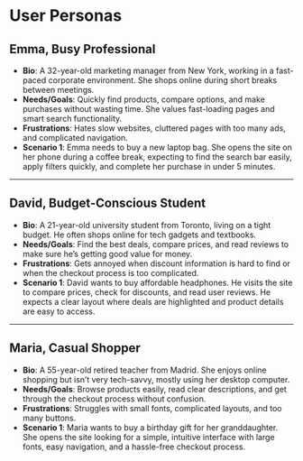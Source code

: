 # User Personas

<!-- personas -->

## Emma, Busy Professional

- **Bio**: A 32-year-old marketing manager from New York, working in a
  fast-paced corporate environment. She shops online during short breaks between
  meetings.
- **Needs/Goals**: Quickly find products, compare options, and make purchases
  without wasting time. She values fast-loading pages and smart search
  functionality.
- **Frustrations**: Hates slow websites, cluttered pages with too many ads, and
  complicated navigation.
- **Scenario 1**: Emma needs to buy a new laptop bag. She opens the site on her
  phone during a coffee break, expecting to find the search bar easily, apply
  filters quickly, and complete her purchase in under 5 minutes.

---

<!-- more personas ... -->

## David, Budget-Conscious Student

- **Bio**: A 21-year-old university student from Toronto, living on a tight
  budget. He often shops online for tech gadgets and textbooks.
- **Needs/Goals**: Find the best deals, compare prices, and read reviews to make
  sure he’s getting good value for money.
- **Frustrations**: Gets annoyed when discount information is hard to find or
  when the checkout process is too complicated.
- **Scenario 1**: David wants to buy affordable headphones. He visits the site
  to compare prices, check for discounts, and read user reviews. He expects a
  clear layout where deals are highlighted and product details are easy to
  access.

---

## Maria, Casual Shopper

- **Bio**: A 55-year-old retired teacher from Madrid. She enjoys online shopping
  but isn’t very tech-savvy, mostly using her desktop computer.
- **Needs/Goals**: Browse products easily, read clear descriptions, and get
  through the checkout process without confusion.
- **Frustrations**: Struggles with small fonts, complicated layouts, and too
  many buttons.
- **Scenario 1**: Maria wants to buy a birthday gift for her granddaughter. She
  opens the site looking for a simple, intuitive interface with large fonts,
  easy navigation, and a hassle-free checkout process.
